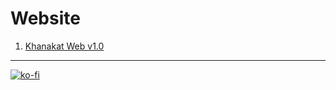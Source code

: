 # Website

1. [Khanakat Web v1.0](websites/khanakat_v1.html)

---

[![ko-fi](https://www.ko-fi.com/img/githubbutton_sm.svg)](https://ko-fi.com/T6T41JKMI)

